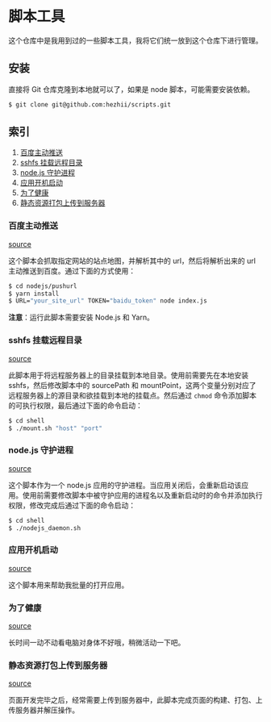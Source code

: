# 脚本工具

这个仓库中是我用到过的一些脚本工具，我将它们统一放到这个仓库下进行管理。

## 安装

直接将 Git 仓库克隆到本地就可以了，如果是 node 脚本，可能需要安装依赖。

```bash
$ git clone git@github.com:hezhii/scripts.git
```

## 索引

1. [百度主动推送](#1)
2. [sshfs 挂载远程目录](#2)
3. [node.js 守护进程](#3)
4. [应用开机启动](#4)
5. [为了健康](#5)
6. [静态资源打包上传到服务器](#6)

<h3 id="1">百度主动推送</h3>

[source](https://github.com/hezhii/scripts/blob/master/nodejs/pushurl/index.js)

这个脚本会抓取指定网站的站点地图，并解析其中的 url，然后将解析出来的 url 主动推送到百度。通过下面的方式使用：

```bash
$ cd nodejs/pushurl
$ yarn install
$ URL="your_site_url" TOKEN="baidu_token" node index.js
```

**注意**：运行此脚本需要安装 Node.js 和 Yarn。

<h3 id="2">sshfs 挂载远程目录</h3>

[source](https://github.com/hezhii/scripts/blob/master/shell/mount.sh)

此脚本用于将远程服务器上的目录挂载到本地目录。使用前需要先在本地安装 sshfs，然后修改脚本中的 sourcePath 和 mountPoint，这两个变量分别对应了远程服务器上的源目录和欲挂载到本地的挂载点。然后通过 `chmod` 命令添加脚本的可执行权限，最后通过下面的命令启动：

```bash
$ cd shell
$ ./mount.sh "host" "port"
```

<h3 id="3">node.js 守护进程</h3>

[source](https://github.com/hezhii/scripts/blob/master/shell/nodejs_daemon.sh)

这个脚本作为一个 node.js 应用的守护进程。当应用关闭后，会重新启动该应用。使用前需要修改脚本中被守护应用的进程名以及重新启动时的命令并添加执行权限，修改完成后通过下面的命令启动：

```bash
$ cd shell
$ ./nodejs_daemon.sh
```

<h3 id="4">应用开机启动</h3>

[source](https://github.com/hezhii/scripts/blob/master/shell/start_work.sh)

这个脚本用来帮助我批量的打开应用。

<h3 id="5">为了健康</h3>

[source](https://github.com/hezhii/scripts/blob/master/shell/take_a_reset.sh)

长时间一动不动看电脑对身体不好哦，稍微活动一下吧。

<h3 id="6">静态资源打包上传到服务器</h3>

[source](https://github.com/hezhii/scripts/blob/master/nodejs/upload_static.js)

页面开发完毕之后，经常需要上传到服务器中，此脚本完成页面的构建、打包、上传服务器并解压操作。
